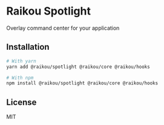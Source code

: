 # Raikou Spotlight

Overlay command center for your application

## Installation

```bash
# With yarn
yarn add @raikou/spotlight @raikou/core @raikou/hooks

# With npm
npm install @raikou/spotlight @raikou/core @raikou/hooks
```

## License

MIT
